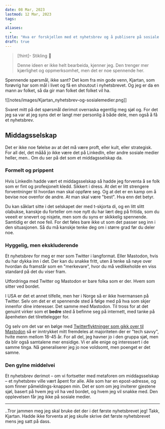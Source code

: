 ```yaml
---
date: 08 Mar, 2023
lastmod: 12 Mar, 2023
tags:
  - 
aliases:
  - 
title: "Hva er forskjellen med et nyhetsbrev og å publisere på sosiale medier?"
draft: true
---
```

> [!hint]- Stikling 🌿
>
> Denne ideen er ikke helt bearbeida, kjenner jeg. Den trenger mer kjærlighet og oppmerksomhet, men det er noe spennende her.

Spennende spørsmål, ikke sant? Det kom fra min gode venn, Kjartan, som forøvrig har som mål i livet og få en shoutout i nyhetsbrevet. Og jeg er da en mann av folket, så da gir man folket det folket vil ha.

![[notes/images/Kjartan_nyhetsbrev-og-sosialemedier.png]]

Svaret mitt på det spørsmål derimot overraska egentlig meg sjøl og. For det jeg sa var at jeg syns det er langt mer personlig å både dele, men også å få et nyhetsbrev.

## Middagsselskap

Det er ikke noe følelse av at det må være proft, eller kult, eller strategisk. For all del, det mååå jo ikke være det på LinkedIn, eller andre sosiale medier heller, men.. Om du ser på det som et middagsselskap da.

### Formelt og prippent

Hvis LinkedIn hadde vært et middagsselskap så hadde jeg forventa å se folk som er fint og profesjonelt kledd. Sikkert i dress. At det er litt strengere forventninger til hvordan man skal oppføre seg. Og at det er en kamp om å bevise noe ovenfor de andre. At man skal være "best". Hva enn det betyr.

Du kan såklart sitte i det selskapet der med t-skjorta di, og en litt slitt olabukse, kanskje du forteller om noe nytt du har lært deg på fritida, som du veeeit er snevert og nisjete, men som du syns er skikkelig spennende. Samtidig er det noe feil. For det føles bare ikke ut som det passer seg inn i den situasjonen. Så du må kanskje tenke deg om i større grad før du deler noe.

### Hyggelig, men ekskluderende

Et nyhetsbrev for meg er mer som Twitter i langformat. Eller Mastodon, hvis du har dykka inn i det. Der kan du snakke fritt, uten å tenke så nøye over hvordan du framstår som en "merkevare",  hvor du må vedlikeholde en viss standard på det du viser fram. 

Utfordringa med Twitter og Mastodon er bare folka som er der. Hvem som sitter ved bordet.

I USA er det et annet tilfelle, men her i Norge så er ikke hvermansen på Twitter. Selv om det er et spennende sted å følge med på hva som skjer innenfor dine interesser. Det samme med Mastodon. Til tross for at det genuint virker som et **bedre** sted å befinne seg på internett, med tanke på åpenheten det tilrettelegger for. 

Og selv om det var en bølge med [Twitterflyktninger som gikk over til Mastodon](https://www.kode24.no/artikkel/norske-twitter-brukere-flykter-til-mastodon-et-steg-i-riktig-retning/77612665) så er inntrykket mitt fremdeles at majoriteten der er "tech savvy", hvite menn mellom 18-45 år. For all del, jeg havner jo i den gruppa sjøl, men da blir også samtalene mer ensidige. Vi er alle enige og interessert i de samme tinga. Nå generaliserer jeg jo noe voldsomt, men poenget er det samne.

### Den gylne middelvei

Et nyhetsbrev derimot – om vi fortsetter med metaforen om middagsselskap – et nyhetsbrev ville vært åpent for alle. Alle som har en epost-adresse, og som finner påmeldings-knappen min. Det er som om jeg inviterer gjestene sjøl, basert på hvem jeg vil ha ved bordet, og hvem jeg vil snakke med. Den opplevelsen får jeg ikke på sosiale medier.

---

..Tror jammen meg jeg skal bruke det der i det første nyhetsbrevet jeg! Takk, Kjartan. Hadde ikke forventa at jeg skulle skrive det første nyhetsbrevet mens jeg satt på dass.